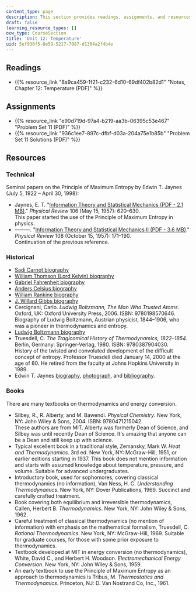 ```yaml
---
content_type: page
description: This section provides readings, assignments, and resources on temperature.
draft: false
learning_resource_types: []
ocw_type: CourseSection
title: 'Unit 12: Temperature'
uid: 5ef930f5-8e59-5217-7087-d1304a2f4b4e
---
```

## Readings

- {{% resource_link "8a9ca459-1f21-c232-6d10-69df402b82d1" "Notes, Chapter 12: Temperature (PDF)" %}}

## Assignments

- {{% resource_link "e90d719d-97a4-b219-aa3b-06395c53e467" "Problem Set 11 (PDF)" %}}
- {{% resource_link "936c1ee7-897c-dfbf-d03a-204a75e1b85b" "Problem Set 11 Solutions (PDF)" %}}

## Resources

### Technical

Seminal papers on the Principle of Maximum Entropy by Edwin T. Jaynes (July 5, 1922 – April 30, 1998):

- Jaynes, E. T. "[Information Theory and Statistical Mechanics (PDF - 2.1 MB)](http://bayes.wustl.edu/etj/articles/theory.1.pdf)." *Physical Review* 106 (May 15, 1957): 620–630.   
    This paper started the use of the Principle of Maximum Entropy in physics.
- ———. "[Information Theory and Statistical Mechanics II (PDF - 3.6 MB)](http://bayes.wustl.edu/etj/articles/theory.2.pdf)." *Physical Review* 108 (October 15, 1957): 171–190.   
    Continuation of the previous reference.

### Historical

- [Sadi Carnot biography](http://www-groups.dcs.st-andrews.ac.uk/%7Ehistory/Biographies/Carnot_Sadi.html)
- [William Thomson (Lord Kelvin) biography](http://www-groups.dcs.st-andrews.ac.uk/%7Ehistory/Biographies/Thomson.html)
- [Gabriel Fahrenheit biography](http://www.notablebiographies.com/Du-Fi/Fahrenheit-Gabriel.html)
- [Anders Celsius biography](http://www.notablebiographies.com/Ca-Ch/Celsius-Anders.html)
- [William Rankine biography](http://www-groups.dcs.st-andrews.ac.uk/%7Ehistory/Biographies/Rankine.html)
- [J. Willard Gibbs biography](http://www-groups.dcs.st-andrews.ac.uk/%7Ehistory/Biographies/Gibbs.html)
- Cercignani, Carlo. *Ludwig Boltzmann, The Man Who Trusted Atoms*. Oxford, UK: Oxford University Press, 2006. ISBN: 9780198570646.   
    Biography of Ludwig Boltzmann, Austrian physicist, 1844–1906, who was a pioneer in thermodynamics and entropy.
- [Ludwig Boltzmann biography](http://www-groups.dcs.st-andrews.ac.uk/%7Ehistory/Biographies/Boltzmann.html)
- Truesdell, C. *The Tragicomical History of Thermodynamics, 1822–1854*. Berlin, Germany: Springer-Verlag, 1980. ISBN: 9780387904030.   
    History of the twisted and convoluted development of the difficult concept of entropy. Professor Truesdell died January 14, 2000 at the age of 80. He retired from the faculty at Johns Hopkins University in 1989.
- Edwin T. Jaynes [biography](http://bayes.wustl.edu/etj/etj.html), [photograph](http://bayes.wustl.edu/etj/phys.photo.html), and [bibliography](http://bayes.wustl.edu/etj/node1.html).

### Books

There are many textbooks on thermodynamics and energy conversion.

- Silbey, R., R. Alberty, and M. Bawendi. *Physical Chemistry*. New York, NY: John Wiley & Sons, 2004. ISBN: 9780471215042.   
    These authors are from MIT. Alberty was formerly Dean of Science, and Silbey was until recently Dean of Science. It's amazing that anyone can be a Dean and still keep up with science.
- Typical excellent book in a traditional style, Zemansky, Mark W. *Heat and Thermodynamics*. 3rd ed. New York, NY: McGraw-Hill, 1951, or earlier editions starting in 1937. This book does not mention information and starts with assumed knowledge about temperature, pressure, and volume. Suitable for advanced undergraduates.
- Introductory book, used for sophomores, covering classical thermodynamics (no information), Van Ness, H. C. *Understanding Thermodynamics*. New York, NY: Dover Publications, 1969. Succinct and carefully crafted treatment.
- Book covering both equilibrium and irreversible thermodynamics, Callen, Herbert B. *Thermodynamics*. New York, NY: John Wiley & Sons, 1962.
- Careful treatment of classical thermodynamics (no mention of information) with emphasis on the mathematical formalism, Truesdell, C. *Rational Thermodynamics*. New York, NY: McGraw-Hill, 1969. Suitable for graduate courses, for those with some prior exposure to thermodynamics.
- Textbook developed at MIT in energy conversion (no thermodynamics), White, David C., and Herbert H. Woodson. *Electromechanical Energy Conversion*. New York, NY: John Wiley & Sons, 1959.
- An early textbook to use the Principle of Maximum Entropy as an approach to thermodynamics is Tribus, M. *Thermostatics and Thermodynamics*. Princeton, NJ: D. Van Nostrand Co, Inc., 1961.